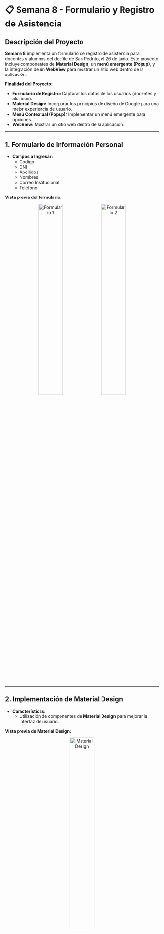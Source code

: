 # 📋 **Semana 8 - Formulario y Registro de Asistencia**

## **Descripción del Proyecto**

**Semana 8** implementa un formulario de registro de asistencia para docentes y alumnos del desfile de San Pedrito, el 26 de junio. Este proyecto incluye componentes de **Material Design**, un **menú emergente (Popup)**, y la integración de un **WebView** para mostrar un sitio web dentro de la aplicación.

**Finalidad del Proyecto:**
- **Formulario de Registro:** Capturar los datos de los usuarios (docentes y alumnos).
- **Material Design:** Incorporar los principios de diseño de Google para una mejor experiencia de usuario.
- **Menú Contextual (Popup):** Implementar un menú emergente para opciones.
- **WebView:** Mostrar un sitio web dentro de la aplicación.

---

## **1. Formulario de Información Personal**

   - **Campos a Ingresar:**
     - Código
     - DNI
     - Apellidos
     - Nombres
     - Correo Institucional
     - Teléfono

   **Vista previa del formulario:**
   <p align="center">
     <img src="S8_FormularioSanPedrito/app/src/imagenes/informacion-personal1.jpg" alt="Formulario 1" width="40%">
     <img src="S8_FormularioSanPedrito/app/src/imagenes/informacion-personal2.jpg" alt="Formulario 2" width="40%">
   </p>

---

## **2. Implementación de Material Design**

   - **Características:**
     - Utilización de componentes de **Material Design** para mejorar la interfaz de usuario.

   **Vista previa de Material Design:**
   <p align="center">
     <img src="S8_FormularioSanPedrito/app/src/imagenes/material-design1.jpg" alt="Material Design" width="40%">
   </p>

---

## **3. Menú Configuración (Popup)**

   - **Objetivo:** Implementar un menú emergente (Popup) para opciones adicionales.

   **Vista previa del menú emergente:**
   <p align="center">
     <img src="S8_FormularioSanPedrito/app/src/imagenes/opcion-configuracion1.jpg" alt="Opción Configuración 1" width="40%">
     <img src="S8_FormularioSanPedrito/app/src/imagenes/opcion-configuracion2.jpg" alt="Opción Configuración 2" width="40%">
   </p>

---

## **4. WebView - Mostrar Sitio Web**

   - **Objetivo:** Mostrar un sitio web dentro de la aplicación utilizando un **WebView**.

   **Vista previa del WebView:**
   <p align="center">
     <img src="S8_FormularioSanPedrito/app/src/imagenes/webview .jpg" alt="WebView" width="40%">
   </p>

---

## **Tecnologías Utilizadas - Semana 8**

- 🧩 Kotlin
- 📱 Android Studio
- 📦 Material Design
- 🌐 WebView
- 🖥️ Menú Emergente (Popup)

---

## **5. Registro de Asistencia**

   - **Objetivo:** Formulario de registro de asistencia para docentes y alumnos del desfile de San Pedrito.

   **Vista previa del formulario de registro:**
   <p align="center">
     <img src="S8_FormularioSanPedrito/app/src/imagenes/registro-docente.jpg" alt="Registro Docente" width="40%">
   </p>

---

### **Resumen de imágenes de la Semana 8:**

| Funcionalidad                  | Imagen(s)                                                                 |
|---------------------------------|---------------------------------------------------------------------------|
| 🧑‍💻 Información personal       | <img src="S8_FormularioSanPedrito/app/src/imagenes/informacion-personal1.jpg" width="40%"> &nbsp; <img src="S8_FormularioSanPedrito/app/src/imagenes/informacion-personal2.jpg" width="40%"> |
| 🎨 Material Design              | <img src="S8_FormularioSanPedrito/app/src/imagenes/material-design1.jpg" width="40%"> |
| ⚙️ Menú Configuración (Popup)   | <img src="S8_FormularioSanPedrito/app/src/imagenes/opcion-configuracion1.jpg" width="40%"> &nbsp; <img src="S8_FormularioSanPedrito/app/src/imagenes/opcion-configuracion2.jpg" width="40%"> |
| 🌐 WebView                     | <img src="S8_FormularioSanPedrito/app/src/imagenes/webview.jpg" width="40%"> |
| 📝 Registro de Asistencia       | <img src="S8_FormularioSanPedrito/app/src/imagenes/registro-docente.jpg" width="40%"> |

---

# 💻 **SharedPreferences - Proyecto Semana 9**

## **Descripción del Proyecto**

**SharedPreferences** es una aplicación móvil que permite gestionar datos de usuario y preferencias a través de almacenamiento local. En este proyecto, se incluyen funcionalidades como la creación de un perfil de usuario, el contador de visitas, y la opción de cambiar entre el modo claro y oscuro para mejorar la experiencia de usuario.

**Finalidad del Proyecto:**
- **Contador de Visitas:** Llevar un registro de las veces que se abre la app.
- **Perfil de Usuario:** Crear un perfil para cada usuario que guarde su nombre, edad y correo electrónico.
- **Modo Oscuro/Claro:** Permitir al usuario alternar entre los dos modos para una mejor interacción visual dependiendo de su preferencia.

---

## **Semana 9:**

### **1. Contador de Visitas**

   - **Objetivo:** Contabilizar cuántas veces se ha abierto la aplicación.
   - **Características:**
     - Un botón para resetear el contador de visitas.

   **Vista previa:**

   <p align="center">
     <img src="S9_SharedPreferences/app/src/imagenes/contador-visitas1.png" alt="Contador de visitas 1" width="40%">
     <img src="S9_SharedPreferences/app/src/imagenes/contador-visitas2.png" alt="Contador de visitas 2" width="40%">
   </p>

---

### **2. Creación de Perfil de Usuario**

   - **Objetivo:** Crear una nueva actividad para que el usuario pueda ingresar su perfil.
   - **Campos a ingresar:**
     - Nombre
     - Edad
     - Email
   - **Acciones:**
     - Botón para guardar y cargar el perfil.
     - Los datos se deben guardar en **SharedPreferences**.

   **Vista previa:**

   <p align="center">
     <img src="S9_SharedPreferences/app/src/imagenes/perfil-usuario1.png" alt="Perfil de usuario 1" width="40%">
     <img src="S9_SharedPreferences/app/src/imagenes/perfil-usuario2.png" alt="Perfil de usuario 2" width="40%">
     <img src="S9_SharedPreferences/app/src/imagenes/perfil-usuario3.png" alt="Perfil de usuario 3" width="40%">
   </p>

---

### **3. Modo Oscuro / Claro**

   - **Objetivo:** Implementar un interruptor (Switch) que permita al usuario cambiar entre el modo claro y el modo oscuro.
   - **Características:**
     - El switch tendrá el texto **"Modo Oscuro"**.
     - Al cambiar el estado del switch, la preferencia se debe guardar inmediatamente y aplicar en tiempo real.
     - **Modo Claro:** Fondo blanco con texto negro.
     - **Modo Oscuro:** Fondo gris con texto blanco.

   **Vista previa:**

   <p align="center">
     <img src="S9_SharedPreferences/app/src/imagenes/modo-oscuro-claro1.png" alt="Modo Oscuro/Claro 1" width="40%">
     <img src="S9_SharedPreferences/app/src/imagenes/modo-oscuro-claro2.png" alt="Modo Oscuro/Claro 2" width="40%">
   </p>

---

## **Tecnologías Utilizadas - Semana 9**

- 🧩 Kotlin
- 🔐 SharedPreferences
- 🌙 Modo Oscuro / Claro
- 📱 Android Studio

---

# 🎮 **GameVault - Proyecto Semana 10**

## **Descripción del Proyecto**

**GameVault** es una aplicación móvil diseñada para gestionar tu biblioteca personal de videojuegos. El proyecto incluye integración con Firebase para la autenticación de usuarios y el almacenamiento de datos en tiempo real mediante Firebase Realtime Database. 

**Finalidad del Proyecto:**
- **Configuración Firebase Database:** Configurar Firebase Realtime Database para almacenar información de los juegos.
- **Registro de Juegos:** Crear un formulario para agregar juegos a la biblioteca y guardarlos en Firebase.
- **Lista de Juegos:** Visualizar los juegos registrados con una lista dinámica usando `RecyclerView`.

---

## **Semana 10:**

### **🔥 Configuración Firebase Database**

1. **Habilitar Realtime Database en Firebase Console**  
   ![Realtime Database](S10_GameVault/app/src/imagenes/firebase-enable-db.jpg)

2. **Configurar reglas de seguridad**  
   ![Reglas de seguridad](S10_GameVault/app/src/imagenes/firebase-rules.jpg)

3. **Agregar dependencia en `build.gradle`**  
   ![Gradle Firebase](S10_GameVault/app/src/imagenes/gradle-dependency.jpg)

---

### **💾 Registro de Juegos**

Todo comienza con un formulario intuitivo para agregar juegos a tu biblioteca personal.

- 🧩 **Crear modelo `Game.kt`**  
  ![Game Model](S10_GameVault/app/src/imagenes/modelo-game.jpg)

- 🛠️ **Implementar `AddGameActivity.kt`**  
  ![AddGameActivity](S10_GameVault/app/src/imagenes/add-game-activity.jpg)

- ✅ **Crear formulario con validaciones**  
  <img src="S10_GameVault/app/src/imagenes/formulario-validado.jpg" width="40%">

---

### **📋 Lista de Juegos**

Visualiza tus juegos registrados en una lista dinámica con datos en tiempo real.

- 🧱 **RecyclerView con `GameAdapter`**  
  ![RecyclerView](S10_GameVault/app/src/imagenes/game-adapter.jpg)

- 🙋‍♂️ **Mostrar datos del usuario autenticado**  
  <img src="S10_GameVault/app/src/imagenes/datos-usuario.jpg" width="40%">

| Funcionalidad              | Imagen                                                                 |
|---------------------------|------------------------------------------------------------------------|
| ✏️ Editar juegos           | <img src="S10_GameVault/app/src/imagenes/editar-juego1.jpg" width="35%"> &nbsp; <img src="S10_GameVault/app/src/imagenes/editar-juego2.jpg" width="35%"> &nbsp; <img src="S10_GameVault/app/src/imagenes/editar-juego3.jpg" width="35%"> |
| 🗑️ Eliminar juegos         | <img src="S10_GameVault/app/src/imagenes/eliminar-juego1.jpg" width="35%"> &nbsp;&nbsp; <img src="S10_GameVault/app/src/imagenes/eliminar-juego2.jpg" width="35%"> |
| 🎯 Filtro por género       | <img src="S10_GameVault/app/src/imagenes/filtro-genero1.jpg" width="35%"> &nbsp;&nbsp; <img src="S10_GameVault/app/src/imagenes/filtro-genero2.jpg" width="35%"> |
| 🔍 Búsqueda por título     | <img src="S10_GameVault/app/src/imagenes/busqueda-titulo.jpg" width="35%"> |

---

## **Tecnologías Utilizadas - Semana 10**

- 🧩 Kotlin
- 🔐 Firebase Authentication
- 🌐 Firebase Realtime Database
- 📱 Android Studio
- 📦 RecyclerView

---

